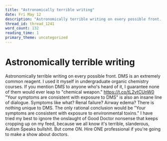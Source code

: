 ```yaml
---
title: "Astronomically terrible writing"
date: Fri May 12
description: "Astronomically terrible writing on every possible front. DMS is an extremely common reagent. I used it myself in undergraduate organic chemistry courses."
thread_id: thread_1241
word_count: 132
reading_time: 1
primary_theme: uncategorized
---
```


# Astronomically terrible writing

Astronomically terrible writing on every possible front. DMS is an extremely common reagent. I used it myself in undergraduate organic chemistry courses. If you mention DMS to anyone who's heard of it, I guarantee none of them would ever leap to "chemical weapon." https://t.co/tL2vtCUnW0 "Your symptoms are consistent with exposure to DMS" is also an insane line of dialogue. Symptoms like what? Renal failure? Airway edema? There is nothing unique to DMS. The only rational conclusion would be "Your symptoms are consistent with exposure to environmental toxins." I have tried my best to ignore the onslaught of Good Doctor nonsense that keeps cropping up on my feed, because we all know it's terrible, slanderous, Autism Speaks bullshit. But come ON. Hire ONE professional if you're going to make a show about doctors.